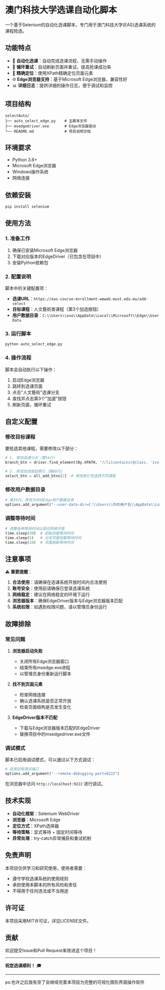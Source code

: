 # 澳门科技大学选课自动化脚本

一个基于Selenium的自动化选课脚本，专门用于澳门科技大学(EAS)选课系统的课程抢选。

## 功能特点

- 🚀 **自动化选课**：自动完成选课流程，无需手动操作
- 🔄 **循环重试**：自动刷新页面并重试，提高抢课成功率
- 🎯 **精确定位**：使用XPath精确定位页面元素
- 🌐 **Edge浏览器支持**：基于Microsoft Edge浏览器，兼容性好
- 📊 **详细日志**：提供详细的操作日志，便于调试和监控

## 项目结构

```
selectAuto/
├── auto_select_edge.py    # 主脚本文件
├── msedgedriver.exe       # Edge浏览器驱动
└── README.md              # 项目说明文档
```

## 环境要求

- Python 3.6+
- Microsoft Edge浏览器
- Windows操作系统
- 网络连接

## 依赖安装

```bash
pip install selenium
```

## 使用方法

### 1. 准备工作

1. 确保已安装Microsoft Edge浏览器
2. 下载对应版本的EdgeDriver（已包含在项目中）
3. 安装Python依赖包

### 2. 配置说明

脚本中的关键配置项：

- **选课URL**：`https://eas-course-enrollment-wmweb.must.edu.mo/add-select`
- **目标课程**：人文藝術类课程（第3个加选按钮）
- **用户数据目录**：`C:\\Users\\ovo\\AppData\\Local\\Microsoft\\Edge\\User Data`

### 3. 运行脚本

```bash
python auto_select_edge.py
```

### 4. 操作流程

脚本会自动执行以下操作：

1. 启动Edge浏览器
2. 跳转到选课页面
3. 点击"人文藝術"选课分支
4. 查找并点击第3个"加選"按钮
5. 刷新页面，循环重试

## 自定义配置

### 修改目标课程

要抢选其他课程，需要修改以下部分：

```python
# 1. 修改选课分支（第54行）
branch_btn = driver.find_element(By.XPATH, "//li[contains(@class, 'ivu-menu-item')]//span[contains(text(), '人文藝術')]")

# 2. 修改加选按钮索引（第68行）
select_btn = all_add_btns[2]  # 修改索引号选择不同课程
```

### 修改用户数据目录

```python
# 第19行，修改为你的Edge用户数据目录
options.add_argument("--user-data-dir=C:\\Users\\你的用户名\\AppData\\Local\\Microsoft\\Edge\\User Data")
```

### 调整等待时间

```python
# 调整各种等待时间以适应网络环境
time.sleep(30)  # 初始加载等待时间
time.sleep(5)   # 分支页面加载等待时间
time.sleep(10)  # 页面刷新等待时间
```

## 注意事项

⚠️ **重要提醒**：

1. **合法使用**：请确保在选课系统开放时间内合法使用
2. **账号安全**：使用前请确保已登录选课系统
3. **网络稳定**：建议在网络稳定的环境下运行
4. **浏览器版本**：确保EdgeDriver版本与Edge浏览器版本匹配
5. **系统权限**：如遇到权限问题，请以管理员身份运行

## 故障排除

### 常见问题

1. **浏览器启动失败**
   - 关闭所有Edge浏览器窗口
   - 结束所有msedge.exe进程
   - 以管理员身份重新运行脚本

2. **找不到页面元素**
   - 检查网络连接
   - 确认选课系统是否正常开放
   - 检查页面结构是否发生变化

3. **EdgeDriver版本不匹配**
   - 下载与Edge浏览器版本匹配的EdgeDriver
   - 替换项目中的msedgedriver.exe文件

### 调试模式

脚本已启用调试模式，可以通过以下方式调试：

```python
# 启用远程调试端口
options.add_argument("--remote-debugging-port=9222")
```

在浏览器中访问 `http://localhost:9222` 进行调试。

## 技术实现

- **自动化框架**：Selenium WebDriver
- **浏览器**：Microsoft Edge
- **定位方式**：XPath选择器
- **等待策略**：显式等待 + 固定时间等待
- **异常处理**：try-catch异常捕获和重试机制

## 免责声明

本项目仅供学习和研究使用，使用者需要：

- 遵守学校选课系统的使用规则
- 承担使用本脚本的所有风险和责任
- 不得用于任何违法或不当用途

## 许可证

本项目采用MIT许可证，详见LICENSE文件。

## 贡献

欢迎提交Issue和Pull Request来改进这个项目！


---

**祝您选课顺利！** 🎓

---
ps:也许之后我有空了会继续完善本项目为完整的可视化图形界面操作软件



